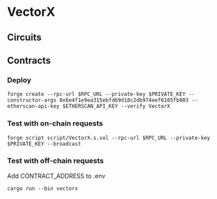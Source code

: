 # VectorX
## Circuits

## Contracts
### Deploy
```
forge create --rpc-url $RPC_URL --private-key $PRIVATE_KEY --constructor-args 0x6e4f1e9ea315ebfd69d18c2db974eef6105fb803 --etherscan-api-key $ETHERSCAN_API_KEY --verify VectorX
```
### Test with on-chain requests
```
forge script script/VectorX.s.sol --rpc-url $RPC_URL --private-key $PRIVATE_KEY --broadcast
```
### Test with off-chain requests
Add CONTRACT_ADDRESS to .env

```
cargo run --bin vectorx
```
